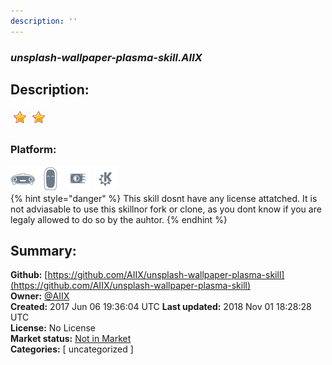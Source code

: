 ```yaml
---
description: ''
---
```


### _unsplash-wallpaper-plasma-skill.AIIX_  
## Description:  
  
  
![](../.gitbook/assets/star.png)![](../.gitbook/assets/star.png)  
  
### Platform:  
 ![Mark I](../.gitbook/assets/mark-1-icon.png)  ![Mark II](../.gitbook/assets/mark-2-icon.png)  ![Picroft](../.gitbook/assets/picroft-icon.png)  ![plasmoid](../.gitbook/assets/kde.png)   
{% hint style="danger" %}
This skill dosnt have any license attatched. It is not adviasable to use this skillnor fork or clone, as you dont know if you are legaly allowed to do so by the auhtor.
{% endhint %}
  
## Summary:  
**Github:** [https://github.com/AIIX/unsplash-wallpaper-plasma-skill](https://github.com/AIIX/unsplash-wallpaper-plasma-skill)  
**Owner:** [@AIIX](https://github.com/AIIX)  
**Created:** 2017 Jun 06 19:36:04 UTC  **Last updated:** 2018 Nov 01 18:28:28 UTC  
**License:** No License  
**Market status:** [Not in Market](https://market.mycroft.ai/skill/)  
**Categories:** [ uncategorized ]   
